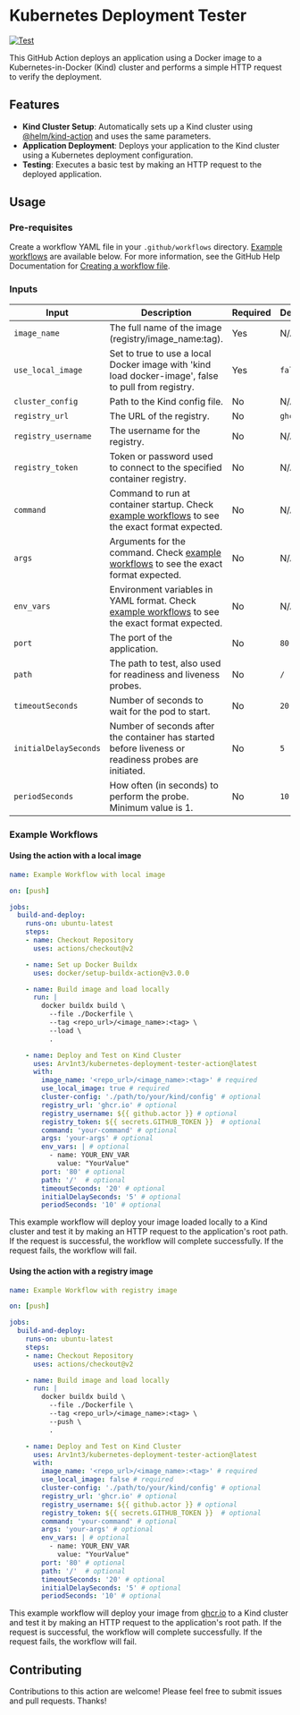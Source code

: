 # Kubernetes Deployment Tester

[![Test](https://github.com/Arv1nt3/kubernetes-deployment-tester-action/actions/workflows/test.yml/badge.svg?branch=main)](https://github.com/Arv1nt3/kubernetes-deployment-tester-action/actions/workflows/test.yml)

This GitHub Action deploys an application using a Docker image to a Kubernetes-in-Docker (Kind) cluster and performs a simple HTTP request to verify the deployment.

## Features

- **Kind Cluster Setup**: Automatically sets up a Kind cluster using [@helm/kind-action](https://github.com/helm/kind-action) and uses the same parameters.
- **Application Deployment**: Deploys your application to the Kind cluster using a Kubernetes deployment configuration.
- **Testing**: Executes a basic test by making an HTTP request to the deployed application.

## Usage

### Pre-requisites
Create a workflow YAML file in your `.github/workflows` directory. [Example workflows](#example-workflow) are available below. For more information, see the GitHub Help Documentation for [Creating a workflow file](https://docs.github.com/en/actions/using-workflows#creating-a-workflow-file).

### Inputs

| Input              | Description                                                                                          | Required | Default  |
|--------------------|------------------------------------------------------------------------------------------------------|----------|----------|
| `image_name`       | The full name of the image (registry/image_name:tag).                                                | Yes      | N/A      |
| `use_local_image`       | Set to true to use a local Docker image with 'kind load docker-image', false to pull from registry.                                                | Yes      | `false`      |
| `cluster_config`       | Path to the Kind config file.                                                | No      | N/A      |
| `registry_url`     | The URL of the registry.                                                                             | No      | `ghcr.io`|
| `registry_username`| The username for the registry.                                                                       | No      | N/A      |
| `registry_token`   | Token or password used to connect to the specified container registry.                               | No      | N/A      |
| `command`   | Command to run at container startup. Check [example workflows](#example-workflows) to see the exact format expected.                               | No      | N/A      |
| `args`   | Arguments for the command. Check [example workflows](#example-workflows) to see the exact format expected.                               | No      | N/A      |
| `env_vars`   | Environment variables in YAML format. Check [example workflows](#example-workflows) to see the exact format expected.                               | No      | N/A      |
| `port`             | The port of the application.                                                                         | No       | `80`     |
| `path`             | The path to test, also used for readiness and liveness probes.                                       | No       | `/`      |
| `timeoutSeconds` | Number of seconds to wait for the pod to start. | No | `20`   |
| `initialDelaySeconds` | Number of seconds after the container has started before liveness or readiness probes are initiated. | No | `5`   |
| `periodSeconds`    | How often (in seconds) to perform the probe. Minimum value is 1.                                     | No       | `10`     |

### Example Workflows

#### Using the action with a local image
```yaml
name: Example Workflow with local image

on: [push]

jobs:
  build-and-deploy:
    runs-on: ubuntu-latest
    steps:
    - name: Checkout Repository
      uses: actions/checkout@v2

    - name: Set up Docker Buildx
      uses: docker/setup-buildx-action@v3.0.0

    - name: Build image and load locally
      run: |
        docker buildx build \
          --file ./Dockerfile \
          --tag <repo_url>/<image_name>:<tag> \
          --load \
          .

    - name: Deploy and Test on Kind Cluster
      uses: Arv1nt3/kubernetes-deployment-tester-action@latest
      with:
        image_name: '<repo_url>/<image_name>:<tag>' # required
        use_local_image: true # required
        cluster-config: './path/to/your/kind/config' # optional
        registry_url: 'ghcr.io' # optional
        registry_username: ${{ github.actor }} # optional
        registry_token: ${{ secrets.GITHUB_TOKEN }}  # optional
        command: 'your-command' # optional
        args: 'your-args' # optional
        env_vars: | # optional
          - name: YOUR_ENV_VAR
            value: "YourValue"
        port: '80' # optional
        path: '/'  # optional
        timeoutSeconds: '20' # optional
        initialDelaySeconds: '5' # optional
        periodSeconds: '10' # optional
```
This example workflow will deploy your image loaded locally to a Kind cluster and test it by making an HTTP request to the application's root path. If the request is successful, the workflow will complete successfully. If the request fails, the workflow will fail.
#### Using the action with a registry image
```yaml
name: Example Workflow with registry image

on: [push]

jobs:
  build-and-deploy:
    runs-on: ubuntu-latest
    steps:
    - name: Checkout Repository
      uses: actions/checkout@v2

    - name: Build image and load locally
      run: |
        docker buildx build \
          --file ./Dockerfile \
          --tag <repo_url>/<image_name>:<tag> \
          --push \
          .

    - name: Deploy and Test on Kind Cluster
      uses: Arv1nt3/kubernetes-deployment-tester-action@latest
      with:
        image_name: '<repo_url>/<image_name>:<tag>' # required
        use_local_image: false # required
        cluster-config: './path/to/your/kind/config' # optional
        registry_url: 'ghcr.io' # optional
        registry_username: ${{ github.actor }} # optional
        registry_token: ${{ secrets.GITHUB_TOKEN }}  # optional
        command: 'your-command' # optional
        args: 'your-args' # optional
        env_vars: | # optional
          - name: YOUR_ENV_VAR
            value: "YourValue"
        port: '80' # optional
        path: '/'  # optional
        timeoutSeconds: '20' # optional
        initialDelaySeconds: '5' # optional
        periodSeconds: '10' # optional
```
This example workflow will deploy your image from [ghcr.io](ghcr.io) to a Kind cluster and test it by making an HTTP request to the application's root path. If the request is successful, the workflow will complete successfully. If the request fails, the workflow will fail.
## Contributing

Contributions to this action are welcome! Please feel free to submit issues and pull requests. Thanks!
